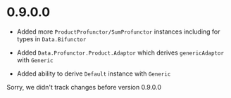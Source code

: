 # 0.9.0.0

* Added more `ProductProfunctor/SumProfunctor` instances including for
  types in `Data.Bifunctor`

* Added `Data.Profunctor.Product.Adaptor` which derives
  `genericAdaptor` with `Generic`

* Added ability to derive `Default` instance with `Generic`

Sorry, we didn't track changes before version 0.9.0.0
